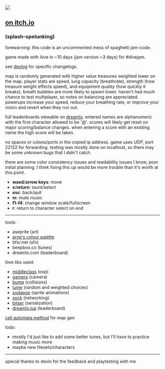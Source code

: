 
![](http://i.imgur.com/iyiFosV.gif)
## [on itch.io](https://xhg.itch.io/splahlunking)
### (splash-spelunking)

forewarning: this code is an uncommented mess of spaghetti jam-code.

game made with löve in ~10 days (jam version ~3 days) for #divejam.

see [devlog](https://xhg.itch.io/splahlunking/devlog) for specific changelogs.

map is randomly generated with higher value treasures weighted lower on the map. player stats are speed, lung capacity (breathrate), strength (how treasure weight effects speed), and equipment quality (how quickly it breaks). breath bubbles are more likely to spawn lower. haven't had much chance to test multiplayer, so notes on balancing are appreciated. powerups increase your speed, reduce your breathing rate, or improve your vision and revert when they run out.

full leaderboards viewable on [dreamlo](http://dreamlo.com/lb/593513e8758d1503445e8fbf/pipe). entered names are alphanumeric with the first character allowed to be '@'. scores will likely get reset on major scoring/balance changes. when entering a score with an existing name the high score will be taken.

no spaces or colons/ports in the copied ip address. game uses UDP, port 22122 for forwarding. testing was mostly done on localhost, so there may be some unknown bugs that I didn't catch.

there are some color consistency issues and readability issues I know, poor initial planning. I think fixing this up would be more trouble than it's worth at this point.


- **wasd**/**arrow keys**: move
- **x**/**return**: taunt/select
- **esc**: back/quit
- **m**: mute music
- **f1-f4**: change window scale/fullscreen
- **r**: return to character select on end

___

tools:
- aseprite (art)
- [arne's colour palette](https://androidarts.com/palette/16pal.htm)
- bfxr.net (sfx)
- beepbox.co (tunes)
- dreamlo.com (leaderboard)

löve libs used:
- [middleclass](https://github.com/kikito/middleclass) (oop)
- [gamera](https://github.com/kikito/gamera) (camera)
- [bump](https://github.com/kikito/bump.lua) (collisions)
- [lume](https://github.com/rxi/lume/) (random and weighted choices)
- [sodapop](https://github.com/tesselode/sodapop) (sprite animations)
- [sock](https://github.com/camchenry/sock.lua) (networking)
- [bitser](https://github.com/gvx/bitser) (serialization)
- [dreamlo.lua](https://github.com/LucyLucyy97/Dreamlo-Lua) (leaderboard)

[cell automata method](http://www.roguebasin.com/index.php?title=Cellular_Automata_Method_for_Generating_Random_Cave-Like_Levels) for map gen

todo:
- mostly I'd just like to add some better tunes, but I'll have to practice making music more
- maybe new tilesets/characters

___

special thanks to devin for the feedback and playtesting with me



